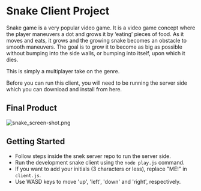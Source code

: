 # Snake Client Project

Snake game is a very popular video game. It is a video game concept where the player maneuvers a dot and grows it by ‘eating’ pieces of food. As it moves and eats, it grows and the growing snake becomes an obstacle to smooth maneuvers. The goal is to grow it to become as big as possible without bumping into the side walls, or bumping into itself, upon which it dies.

This is simply a multiplayer take on the genre.

Before you can run this client, you will need to be running the server side which you can download and install from here. 

## Final Product

![snake_screen-shot.png]('./snake_screen-shot.png?raw=true')


## Getting Started

- Follow steps inside the snek server repo to run the server side.
- Run the development snake client using the `node play.js` command.
- If you want to add your initials (3 characters or less), replace "ME!" in `client.js`.
- Use WASD keys to move 'up', 'left', 'down' and 'right', respectively.